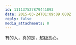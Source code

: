 ```yaml
---
id: 111137527879441893
date: 2015-03-24T01:09:09.000Z
reply: false
media_attachments: 0
---
```


有的人，真的是，超级恶心。

